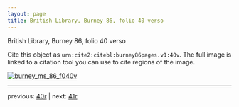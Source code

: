 ```yaml
---
layout: page
title: British Library, Burney 86, folio 40 verso
---
```


British Library, Burney 86, folio 40 verso

Cite this object as `urn:cite2:citebl:burney86pages.v1:40v`.  The full image is linked to a citation tool you can use to cite regions of the image.

[![burney_ms_86_f040v](http://www.homermultitext.org/iipsrv?IIIF=/project/homer/pyramidal/deepzoom/citebl/burney86imgs/v1/burney_ms_86_f040v.tif/full/800,/0/default.jpg)](http://www.homermultitext.org/ict2/?urn=urn:cite2:citebl:burney86imgs.v1:burney_ms_86_f040v) 

---

previous:  [40r](../40r/) | next: [41r](../41r/)